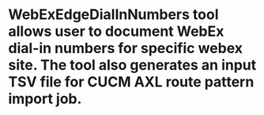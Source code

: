 # WebExEdgeDialInNumbers tool allows user to document WebEx dial-in numbers for specific webex site. The tool also generates an input TSV file for CUCM AXL route pattern import job.
